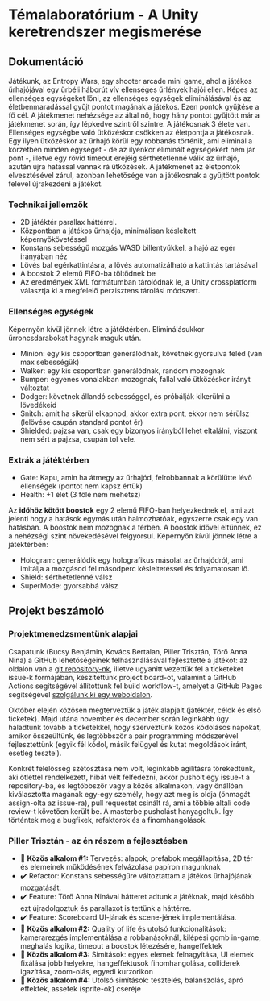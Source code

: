 # Témalaboratórium - A Unity keretrendszer megismerése

## Dokumentáció

Játékunk, az Entropy Wars, egy shooter arcade mini game, ahol a játékos űrhajójával egy űrbéli háborút vív ellenséges űrlények hajói ellen. Képes az ellenséges egységeket lőni, az ellenséges egységek eliminálásával és az életbenmaradással gyűjt pontot magának a játékos. Ezen pontok gyűjtése a fő cél. A játékmenet nehézsége az által nő, hogy hány pontot gyűjtött már a játékmenet során, így lépkedve szintről szintre. A játékosnak 3 élete van. Ellenséges egységbe való ütközéskor csökken az életpontja a játékosnak. Egy ilyen ütközéskor az űrhajó körül egy robbanás történik, ami eliminál a körzetben minden egységet - de az ilyenkor eliminált egységekért nem jár pont -, illetve egy rövid timeout erejéig sérthetetlenné válik az űrhajó, azután újra hatással vannak rá ütközések. A játékmenet az életpontok elvesztésével zárul, azonban lehetősége van a játékosnak a gyűjtött pontok felével újrakezdeni a játékot.

### Technikai jellemzők

- 2D játéktér parallax háttérrel.
- Központban a játékos űrhajója, minimálisan késleltett képernyőkövetéssel
- Konstans sebességű mozgás WASD billentyűkkel, a hajó az egér irányában néz
- Lövés bal egérkattintásra, a lövés automatizálható a kattintás tartásával
- A boostok 2 elemű FIFO-ba töltődnek be
- Az eredmények XML formátumban tárolódnak le, a Unity crossplatform választja ki a megfelelő perzisztens tárolási módszert.

### Ellenséges egységek

Képernyőn kívül jönnek létre a játéktérben. Eliminálásukkor űrroncsdarabokat hagynak maguk után.

- Minion: egy kis csoportban generálódnak, követnek gyorsulva feléd (van max sebességük)
- Walker: egy kis csoportban generálódnak, random mozognak
- Bumper: egyenes vonalakban mozognak, fallal való ütközéskor irányt változtat
- Dodger: követnek állandó sebességgel, és próbálják kikerülni a lövedékeid
- Snitch: amit ha sikerül elkapnod, akkor extra pont, ekkor nem sérülsz (lelövése csupán standard pontot ér)
- Shielded: pajzsa van, csak egy bizonyos irányból lehet eltalálni, viszont nem sért a pajzsa, csupán tol vele.

### Extrák a játéktérben

- Gate: Kapu, amin ha átmegy az űrhajód, felrobbannak a körülütte lévő ellenségek (pontot nem kapsz értük)
- Health: +1 élet (3 fölé nem mehetsz)

Az **időhöz kötött boostok** egy 2 elemű FIFO-ban helyezkednek el, ami azt jelenti hogy a hatások egymás után halmozhatóak, egyszerre csak egy van hatásban. A boostok nem mozognak a térben. A boostok idővel eltűnnek, ez a nehézségi szint növekedésével felgyorsul. Képernyőn kívül jönnek létre a játéktérben:

- Hologram: generálódik egy holografikus másolat az űrhajódról, ami imitálja a mozgásod fél másodperc késleltetéssel és folyamatosan lő.
- Shield: sérthetetlenné válsz
- SuperMode: gyorsabbá válsz

## Projekt beszámoló

### Projektmenedzsmentünk alapjai

Csapatunk (Bucsy Benjámin, Kovács Bertalan, Piller Trisztán, Törő Anna Nina) a GitHub lehetőségeinek felhasználásával fejlesztette a játékot: az oldalon van a [git repository-nk](https://github.com/triszt4n/unity-project/), illetve ugyanitt vezettük fel a ticketeket issue-k formájában, készítettünk project board-ot, valamint a GitHub Actions segítségével állítottunk fel build workflow-t, amelyet a GitHub Pages segítségével [szolgálunk ki egy weboldalon](https://triszt4n.github.io/unity-project/).

Október elején közösen megterveztük a játék alapjait (játéktér, célok és első ticketek). Majd utána november és december során leginkább úgy haladtunk tovább a ticketekkel, hogy szerveztünk közös kódolásos napokat, amikor összeültünk, és legtöbbször a pair programming módszerével fejlesztettünk (egyik fél kódol, másik felügyel és kutat megoldások iránt, esetleg tesztel).

Konkrét felelősség szétosztása nem volt, leginkább agilitásra törekedtünk, aki ötlettel rendelkezett, hibát vélt felfedezni, akkor pusholt egy issue-t a repository-ba, és legtöbbször vagy a közös alkalmakon, vagy önállóan kiválasztotta magának egy-egy személy, hogy azt meg is oldja (önmagát assign-olta az issue-ra), pull requestet csinált rá, ami a többie általi code review-t követően került be. A masterbe pusholást hanyagoltuk. Így történtek meg a bugfixek, refaktorok és a finomhangolások.

### Piller Trisztán - az én részem a fejlesztésben

- 🤝 **Közös alkalom #1:** Tervezés: alapok, prefabok megállapítása, 2D tér és elemeinek működésének felvázolása papíron magunknak
- ✔️ Refactor: Konstans sebességűre változtattam a játékos űrhajójának mozgatását.
- ✔️ Feature: Törő Anna Ninával hátteret adtunk a játéknak, majd később ezt újradolgoztuk és parallaxot is tettünk a háttérre.
- ✔️ Feature: Scoreboard UI-jának és scene-jének implementálása.
- 🤝 **Közös alkalom #2:** Quality of life és utolsó funkcionalitások: kamerarezgés implementálása a robbanásoknál, kilépési gomb in-game, meghalás logika, timeout a boostok létezésére, hangeffektek
- 🤝 **Közös alkalom #3:** Simítások: egyes elemek felnagyítása, UI elemek fixálása jobb helyekre, hangeffektusok finomhangolása, colliderek igazítása, zoom-olás, egyedi kurzorikon
- 🤝 **Közös alkalom #4:** Utolsó simítások: tesztelés, balanszolás, apró effektek, assetek (sprite-ok) cseréje

